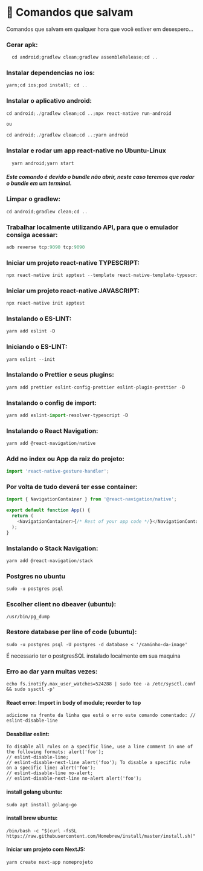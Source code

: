 # :thinking: Comandos que salvam

Comandos que salvam em qualquer hora que você estiver em desespero...

### Gerar apk:

```js
  cd android;gradlew clean;gradlew assembleRelease;cd ..
```

### Instalar dependencias no ios:

```js
yarn;cd ios;pod install; cd ..
```

### Instalar o aplicativo android:

```js
cd android;./gradlew clean;cd ..;npx react-native run-android

ou

cd android;./gradlew clean;cd ..;yarn android

```

### Instalar e rodar um app react-native no Ubuntu-Linux

```js
  yarn android;yarn start
```

##### Este comando é devido o bundle não abrir, neste caso teremos que rodar o bundle em um terminal.

### Limpar o gradlew:
```js
cd android;gradlew clean;cd ..
```

### Trabalhar localmente utilizando API, para que o emulador consiga acessar:

```js
adb reverse tcp:9090 tcp:9090
```

### Iniciar um projeto react-native TYPESCRIPT:
```js
npx react-native init apptest --template react-native-template-typescript
```

### Iniciar um projeto react-native JAVASCRIPT:
```js
npx react-native init apptest
```
### Instalando o ES-LINT:
```js
yarn add eslint -D 
```

### Iniciando o ES-LINT:
```js
yarn eslint --init
```

### Instalando o Prettier e seus plugins:
```js
yarn add prettier eslint-config-prettier eslint-plugin-prettier -D
```

### Instalando o config de import:
```js
yarn add eslint-import-resolver-typescript -D
```
### Instalando o React Navigation:
```js
yarn add @react-navigation/native
```

### Add no index ou App da raiz do projeto:
```js
import 'react-native-gesture-handler';
```
### Por volta de tudo deverá ter esse container:
```js
import { NavigationContainer } from '@react-navigation/native';

export default function App() {
  return (
    <NavigationContainer>{/* Rest of your app code */}</NavigationContainer>
  );
}
```



### Instalando o Stack Navigation:
```js
yarn add @react-navigation/stack
```

### Postgres no ubuntu
```js
sudo -u postgres psql
```

### Escolher client no dbeaver (ubuntu):

```
/usr/bin/pg_dump
```
### Restore database per line of code (ubuntu):

```
sudo -u postgres psql -U postgres -d database < '/caminho-da-image'
```
É necessario ter o postgresSQL instalado localmente em sua maquina

### Erro ao dar yarn muitas vezes:

```
echo fs.inotify.max_user_watches=524288 | sudo tee -a /etc/sysctl.conf && sudo sysctl -p'
```
#### React error: Import in body of module; reorder to top

```
adicione na frente da linha que está o erro este comando comentado: // eslint-disable-line
```

#### Desabiliar eslint:
```
To disable all rules on a specific line, use a line comment in one of the following formats: alert('foo'); 
// eslint-disable-line;
// eslint-disable-next-line alert('foo'); To disable a specific rule on a specific line: alert('foo'); 
// eslint-disable-line no-alert;
// eslint-disable-next-line no-alert alert('foo');
```

#### install golang ubuntu:

```` 
sudo apt install golang-go
````

#### install brew ubuntu:

```` 
/bin/bash -c "$(curl -fsSL https://raw.githubusercontent.com/Homebrew/install/master/install.sh)"
````

#### Iniciar um projeto com NextJS:

````
yarn create next-app nomeprojeto
````
